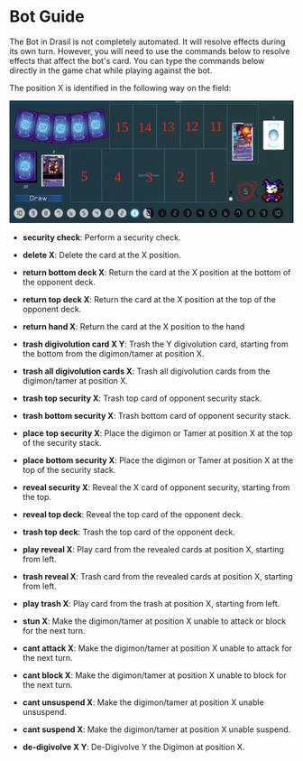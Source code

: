 # Bot Guide

The Bot in Drasil is not completely automated.
It will resolve effects during its own turn.
However, you will need to use the commands below to resolve effects that affect the bot's card.
You can type the commands below directly in the game chat while playing against the bot.

The position X is identified in the following way on the field:

![alt text](assets/bot-field.png)

- **security check**: Perform a security check.

- **delete X**: Delete the card at the X position.

- **return bottom deck X**: Return the card at the X position at the bottom of the opponent deck.

- **return top deck X**: Return the card at the X position at the top of the opponent deck.

- **return hand X**: Return the card at the X position to the hand

- **trash digivolution card X Y**: Trash the Y digivolution card, starting from the bottom from the digimon/tamer at position X.

- **trash all digivolution cards X**: Trash all digivolution cards from the digimon/tamer at position X.

- **trash top security X**: Trash top card of opponent security stack.

- **trash bottom security X**: Trash bottom card of opponent security stack.

- **place top security X**: Place the digimon or Tamer at position X at the top of the security stack.

- **place bottom security X**: Place the digimon or Tamer at position X at the top of the security stack.

- **reveal security X**: Reveal the X card of opponent security, starting from the top.

- **reveal top deck**: Reveal the top card of the opponent deck.

- **trash top deck**: Trash the top card of the opponent deck.

- **play reveal X**: Play card from the revealed cards at position X, starting from left.

- **trash reveal X**: Trash card from the revealed cards at position X, starting from left.

- **play trash X**: Play card from the trash at position X, starting from left.

- **stun X**: Make the digimon/tamer at position X unable to attack or block for the next turn.

- **cant attack X**: Make the digimon/tamer at position X unable to attack for the next turn.

- **cant block X**: Make the digimon/tamer at position X unable to block for the next turn.

- **cant unsuspend X**: Make the digimon/tamer at position X unable unsuspend.

- **cant suspend X**: Make the digimon/tamer at position X unable suspend.

- **de-digivolve X Y**: De-Digivolve Y the Digimon at position X.
